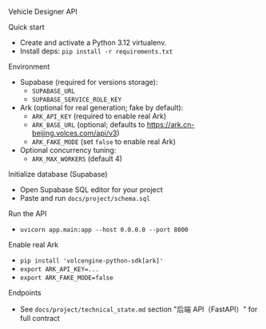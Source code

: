 Vehicle Designer API

Quick start
- Create and activate a Python 3.12 virtualenv.
- Install deps: `pip install -r requirements.txt`

Environment
- Supabase (required for versions storage):
  - `SUPABASE_URL`
  - `SUPABASE_SERVICE_ROLE_KEY`
- Ark (optional for real generation; fake by default):
  - `ARK_API_KEY` (required to enable real Ark)
  - `ARK_BASE_URL` (optional; defaults to https://ark.cn-beijing.volces.com/api/v3)
  - `ARK_FAKE_MODE` (set `false` to enable real Ark)
- Optional concurrency tuning:
  - `ARK_MAX_WORKERS` (default 4)

Initialize database (Supabase)
- Open Supabase SQL editor for your project
- Paste and run `docs/project/schema.sql`

Run the API
- `uvicorn app.main:app --host 0.0.0.0 --port 8000`

Enable real Ark
- `pip install 'volcengine-python-sdk[ark]'`
- `export ARK_API_KEY=...`
- `export ARK_FAKE_MODE=false`

Endpoints
- See `docs/project/technical_state.md` section "后端 API（FastAPI）" for full contract

